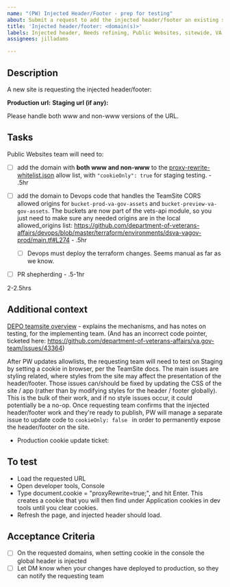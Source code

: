 ```yaml
---
name: "(PW) Injected Header/Footer - prep for testing"
about: Submit a request to add the injected header/footer an existing site.
title: 'Injected header/footer: <domain(s)>'
labels: Injected header, Needs refining, Public Websites, sitewide, VA.gov frontend
assignees: jilladams

---
```


## Description
A new site is requesting the injected header/footer: 

**Production url:** 
**Staging url (if any):**

Please handle both www and non-www versions of the URL.

## Tasks
Public Websites team will need to:

- [ ] add the domain with **both www and non-www** to the [proxy-rewrite-whitelist.json](https://github.com/department-of-veterans-affairs/vets-website/blob/main/src/applications/proxy-rewrite/proxy-rewrite-whitelist.json) allow list, with `"cookieOnly": true` for staging testing. - .5hr

- [ ] add the domain to Devops code that handles the TeamSite CORS allowed origins for `bucket-prod-va-gov-assets` and `bucket-preview-va-gov-assets`. The buckets are now part of the vets-api module, so you just need to make sure any needed origins are in the local allowed_origins list: https://github.com/department-of-veterans-affairs/devops/blob/master/terraform/environments/dsva-vagov-prod/main.tf#L274 - .5hr
    - [ ] Devops must deploy the terraform changes. Seems manual as far as we know.

- [ ] PR shepherding - .5-1hr

2-2.5hrs

## Additional context 
[DEPO teamsite overview](https://depo-platform-documentation.scrollhelp.site/developer-docs/teamsite-overview) - explains the mechanisms, and has notes on testing, for the implementing team.  (And has an incorrect code pointer, ticketed here: https://github.com/department-of-veterans-affairs/va.gov-team/issues/43364)

After PW updates allowlists, the requesting team will need to test on Staging by setting a cookie in browser, per the TeamSite docs. The main issues are styling related, where styles from the site may affect the presentation of the header/footer. Those issues can/should be fixed by updating the CSS of the site / app (rather than by modifying styles for the header / footer globally). This is the bulk of their work, and if no style issues occur, it could potentially be a no-op. Once requesting team confirms that the injected header/footer work and they're ready to publish, PW will manage a separate issue to update code to `cookieOnly: false ` in order to permanently expose the header/footer on the site. 
- Production cookie update ticket: 

## To test

- Load the requested URL
- Open developer tools, Console
- Type document.cookie = "proxyRewrite=true;", and hit Enter. This creates a cookie that you will then find under Application cookies in dev tools until you clear cookies.
- Refresh the page, and injected header should load.

## Acceptance Criteria
- [ ] On the requested domains, when setting cookie in the console the global header is injected
- [ ] Let DM know when your changes have deployed to production, so they can notify the requesting team
